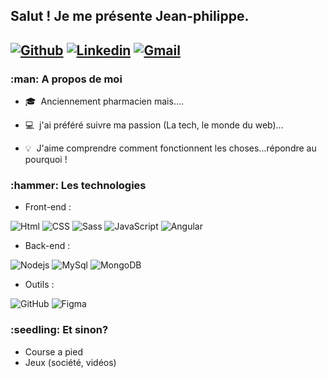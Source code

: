 <h2> Salut ! Je me présente Jean-philippe. <h2>

[![Github](https://img.shields.io/badge/-Github-000?style=flat&logo=Github&logoColor=white)](https://github.com/jpcouhe)
[![Linkedin](https://img.shields.io/badge/-LinkedIn-blue?style=flat&logo=Linkedin&logoColor=white)](https://www.linkedin.com/in/jean-philippe-couhe/)
[![Gmail](https://img.shields.io/badge/-Gmail-c14438?style=flat&logo=Gmail&logoColor=white)](mailto:jp.couhe.dev@gmail.com)

<h3>:man: A propos de moi</h3> 

- :mortar_board:&nbsp; Anciennement pharmacien mais....

- :computer:&nbsp; j'ai préféré suivre ma passion (La tech, le monde du web)...

- :bulb:&nbsp; J'aime comprendre comment fonctionnent les choses...répondre au pourquoi !

<h3>:hammer: Les technologies</h3>

- Front-end :
  
![Html](https://img.shields.io/badge/-HTML5-orange?style=flat-square&logo=HTML5&logoColor=ffffff)
![CSS](https://img.shields.io/badge/-CSS3-blue?style=flat-square&logo=Css3&logoColor=ffffff)
![Sass](https://img.shields.io/badge/-Sass-%23CC6699?style=flat-square&logo=sass&logoColor=ffffff)
![JavaScript](https://img.shields.io/badge/-JavaScript-%23F7DF1C?style=flat-square&logo=javascript&logoColor=000000&color=d1b01f)
![Angular](https://img.shields.io/badge/-Angular-red?style=flat-square&logo=Angular&logoColor=ffffff)

- Back-end :
  
![Nodejs](https://img.shields.io/badge/-Nodejs-black?style=flat-square&logo=Node.js&logoColor=00d632)
![MySql](https://img.shields.io/badge/-MySQL-grey?style=flat-square&logo=MySQL&logoColor=ffffff)  ![MongoDB](https://img.shields.io/badge/-MongoDB-333333?style=flat-square&logo=MongoDB&logoColor=green)
  
- Outils :
  
![GitHub](https://img.shields.io/badge/-GitHub-333333?style=flat&logo=github)
![Figma](https://img.shields.io/badge/-Figma-333333?style=flat&logo=figma)

 <h3>:seedling: Et sinon? </h3>
  
- Course a pied
- Jeux (société, vidéos)






    

